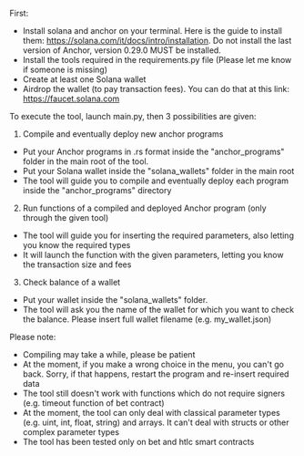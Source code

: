First:
- Install solana and anchor on your terminal. Here is the guide to install them: https://solana.com/it/docs/intro/installation. Do not install the last version of Anchor, version 0.29.0 MUST be installed.
- Install the tools required in the requirements.py file (Please let me know if someone is missing)
- Create at least one Solana wallet
- Airdrop the wallet (to pay transaction fees). You can do that at this link: https://faucet.solana.com


To execute the tool, launch main.py, then 3 possibilities are given:
1. Compile and eventually deploy new anchor programs
  - Put your Anchor programs in .rs format inside the "anchor_programs" folder in the main root of the tool.
  - Put your Solana wallet inside the "solana_wallets" folder in the main root
  - The tool will guide you to compile and eventually deploy each program inside the "anchor_programs" directory
2. Run functions of a compiled and deployed Anchor program (only through the given tool)
  - The tool will guide you for inserting the required parameters, also letting you know the required types
  - It will launch the function with the given parameters, letting you know the transaction size and fees
3. Check balance of a wallet
  - Put your wallet inside the "solana_wallets" folder.
  - The tool will ask you the name of the wallet for which you want to check the balance. Please insert full wallet filename (e.g. my_wallet.json)

Please note:
- Compiling may take a while, please be patient
- At the moment, if you make a wrong choice in the menu, you can't go back. Sorry, if that happens, restart the program and re-insert required data
- The tool still doesn't work with functions which do not require signers (e.g. timeout function of bet contract)
- At the moment, the tool can only deal with classical parameter types (e.g. uint, int, float, string) and arrays. It can't deal with structs or other complex parameter types
- The tool has been tested only on bet and htlc smart contracts
